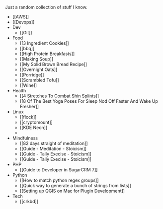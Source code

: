 Just a random collection of stuff I know.

- [[AWS]]
- [[Devops]]
- Dev
	- [[Git]]
- Food
	- [[3 Ingredient Cookies]]
	- [[bbq]]
	- [[High Protein Breakfasts]]
	- [[Making Soup]]
	- [[My Solid Brown Bread Recipe]]
	- [[Overnight Oats]]
	- [[Porridge]]
	- [[Scrambled Tofu]]
	- [[Wine]]
- Health
	- [[4 Stretches To Combat Shin Splints]]
	- [[8 Of The Best Yoga Poses For Sleep Nod Off Faster And Wake Up Fresher]]
- Linux
	- [[flock]]
	- [[cryptomount]]
	- [[KDE Neon]]
	-
- Mindfulness
	- [[82 days straight of meditation]]
	- [[Guide - Meditation - Stoicism]]
	- [[Guide - Tally Execise - Stoicism]]
	- [[Guide - Tally Execise - Stoicism]]
- PHP
	- [[Guide to Developer in SugarCRM 7]]
- Python
	- [[How to match python regex groups]]
	- [[Quick way to generate a bunch of strings from lists]]
	- [[Setting up QGIS on Mac for Plugin Development]]
- Tech
	- [[crkbd]]